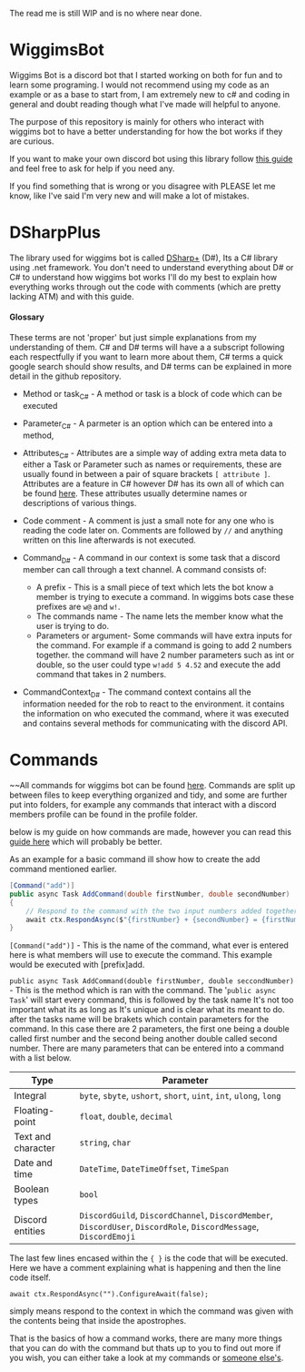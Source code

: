 The read me is still WIP and is no where near done.

# WiggimsBot
Wiggims Bot is a discord bot that I started working on both for fun and to learn some programing.
I would not recommend using my code as an example or as a base to start from, I am extremely
new to c# and coding in general and doubt reading though what I've made will helpful to anyone.

The purpose of this repository is mainly for others who interact with wiggims bot to have a
 better understanding for how the bot works if they are curious.

If you want to make your own discord bot using this library follow [this guide](https://dsharpplus.emzi0767.com/articles/intro.html) and feel free to ask for help if you need any. 

If you find something that is wrong or you disagree with PLEASE let me know, like I've said I'm very new and will make a lot of mistakes.

# DSharpPlus

The library used for wiggims bot is called [DSharp+](https://github.com/DSharpPlus/DSharpPlus) (D#), Its a C# library using .net framework.
You don't need to understand everything about D# or C# to understand how wiggims bot works I'll do my best to explain how everything works through out the code with comments (which are pretty lacking ATM) and with this guide.
#### Glossary
These terms are not 'proper' but just simple explanations from my understanding of them. C# and D# terms will have a a subscript following each respectfully if you want to learn more about them, C# terms a quick google search should show results, and D# terms can be explained in more detail in the github repository.


* Method or task<sub>C#</sub> - A method or task is a block of code which can be executed 

* Parameter<sub>C#</sub> - A parmeter is an option which can be entered into a method,
* Attributes<sub>C#</sub> - Attributes are a simple way of adding extra meta data to either a Task or Parameter such as names or requirements, these are usually found in between a pair of square brackets `[ attribute ]`. Attributes are a feature in C# however D# has its own all of which can be found [here](https://github.com/DSharpPlus/DSharpPlus/tree/master/DSharpPlus.CommandsNext/Attributes). These attributes usually determine names or descriptions of various things.
* Code comment - A comment is just a small note for any one who is reading the code later on. Comments are followed by `//` and anything written on this line afterwards is not executed.
* Command<sub>D#</sub> - A command in our context is some task that a discord member can call through a text channel. A command consists of:
  * A prefix - This is a small piece of text which lets the bot know a member is trying to execute a command. In wiggims bots case these prefixes are `w@` and `w!`.
  * The commands name - The name lets the member know what the user is trying to do.
  * Parameters or argument- Some commands will have extra inputs for the command. For example if a command is going to add 2 numbers together. the command will have 2 number parameters such as int or double, so the user could type `w!add 5 4.52` and execute the add command that takes in 2 numbers.
* CommandContext<sub>D#</sub> - The command context contains all the information needed for the rob to react to the environment. it contains the information on who executed the command, where it was executed and contains several methods for communicating with the discord API.

# Commands
~~All commands for wiggims bot can be found [here](https://github.com/MrWiggims1/WiggimsBot/tree/master/WigsBot.Bots/Commands). Commands are split up between files to keep everything organized and tidy, and some are further put into folders, for example any commands that interact with a discord members profile can be found in the profile folder.

below is my guide on how commands are made, however you can read this [guide here](https://dsharpplus.emzi0767.com/articles/commandsnext.html#4-creating-your-first-command) which will probably be better.

As an example for a basic command ill show how to create the add command mentioned earlier.

```cs
[Command("add")]
public async Task AddCommand(double firstNumber, double secondNumber)
{
    // Respond to the command with the two input numbers added together.
    await ctx.RespondAsync($"{firstNumber} + {secondNumber} = {firstNumber + secondNumber)").ConfigureAwait(false);
}
```

`[Command("add")]` - This is the name of the command, what ever is entered here is what members will use to execute the command. This example would be executed with [prefix]add.

`public async Task AddCommand(double firstNumber, double seccondNumber)` - This is the method which is ran with the command. The '`public async Task`' will start every command,
 this is followed by the task name It's not too important what its as long as It's unique and is clear what its meant to do. after the tasks name will be brakets which contain parameters
 for the command. In this case there are 2 parameters, the first one being a double called first number and the second being another double called second number. There are many parameters that can be entered into a command with a list below.

Type               | Parameter           
-------------      |-------------
Integral           | `byte`, `sbyte`, `ushort`, `short`, `uint`, `int`, `ulong`, `long` 
Floating-point     | `float`, `double`, `decimal`      
Text and character | `string`, `char`      
Date and time      | `DateTime`, `DateTimeOffset`, `TimeSpan`
Boolean types      | `bool`
Discord entities   | `DiscordGuild`, `DiscordChannel`, `DiscordMember`, `DiscordUser`, `DiscordRole`, `DiscordMessage`, `DiscordEmoji`


The last few lines encased within the `{ }` is the code that will be executed. Here we have a comment explaining what is happening and then the line code itself. 

`await ctx.RespondAsync("").ConfigureAwait(false);`

simply means respond to the context in which the command was given with the contents being that inside the apostrophes.

That is the basics of how a command works, there are many more things that you can do with the command but thats up to you to find out more if you wish, you can either take a look at my commands or [someone else's](https://github.com/DSharpPlus/Example-Bots/tree/master/DSPlus.Examples.CSharp.Ex02). 



